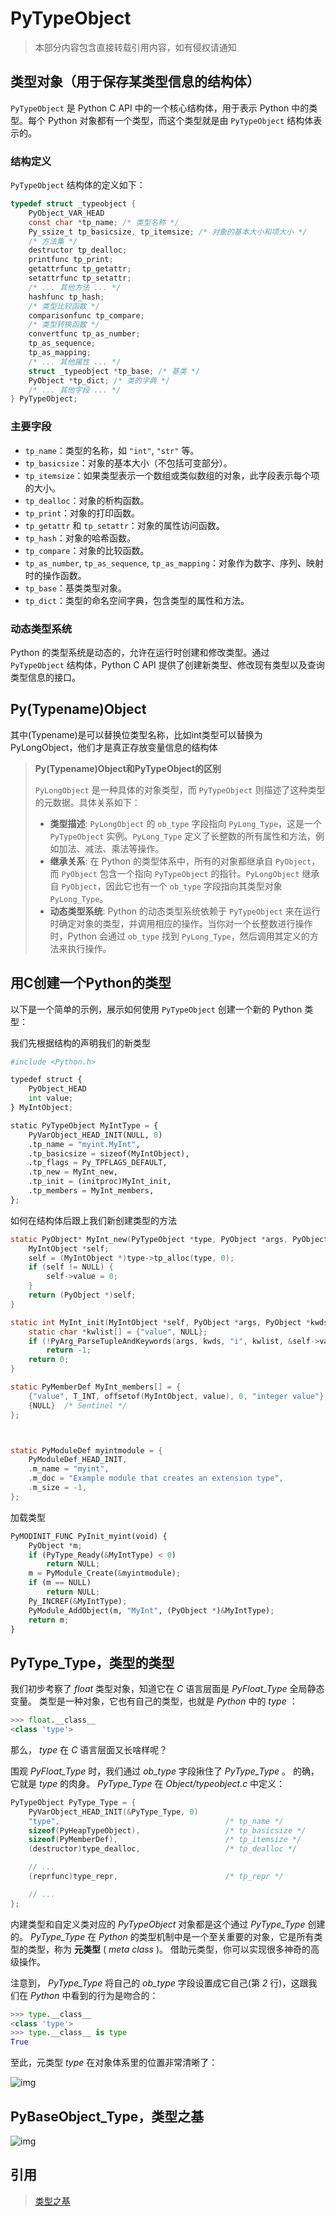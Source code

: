 # PyTypeObject

> 本部分内容包含直接转载引用内容，如有侵权请通知

## 类型对象（用于保存某类型信息的结构体）

`PyTypeObject` 是 Python C API 中的一个核心结构体，用于表示 Python 中的类型。每个 Python 对象都有一个类型，而这个类型就是由 `PyTypeObject` 结构体表示的。

### 结构定义

`PyTypeObject` 结构体的定义如下：

```c
typedef struct _typeobject {
    PyObject_VAR_HEAD
    const char *tp_name; /* 类型名称 */
    Py_ssize_t tp_basicsize, tp_itemsize; /* 对象的基本大小和项大小 */
    /* 方法集 */
    destructor tp_dealloc;
    printfunc tp_print;
    getattrfunc tp_getattr;
    setattrfunc tp_setattr;
    /* ... 其他方法 ... */
    hashfunc tp_hash;
    /* 类型比较函数 */
    comparisonfunc tp_compare;
    /* 类型转换函数 */
    convertfunc tp_as_number;
    tp_as_sequence;
    tp_as_mapping;
    /* ... 其他属性 ... */
    struct _typeobject *tp_base; /* 基类 */
    PyObject *tp_dict; /* 类的字典 */
    /* ... 其他字段 ... */
} PyTypeObject;
```

### 主要字段

- `tp_name`：类型的名称，如 `"int"`, `"str"` 等。
- `tp_basicsize`：对象的基本大小（不包括可变部分）。
- `tp_itemsize`：如果类型表示一个数组或类似数组的对象，此字段表示每个项的大小。
- `tp_dealloc`：对象的析构函数。
- `tp_print`：对象的打印函数。
- `tp_getattr` 和 `tp_setattr`：对象的属性访问函数。
- `tp_hash`：对象的哈希函数。
- `tp_compare`：对象的比较函数。
- `tp_as_number`, `tp_as_sequence`, `tp_as_mapping`：对象作为数字、序列、映射时的操作函数。
- `tp_base`：基类类型对象。
- `tp_dict`：类型的命名空间字典，包含类型的属性和方法。

### 动态类型系统

Python 的类型系统是动态的，允许在运行时创建和修改类型。通过 `PyTypeObject` 结构体，Python C API 提供了创建新类型、修改现有类型以及查询类型信息的接口。

## Py(Typename)Object

其中(Typename)是可以替换位类型名称，比如int类型可以替换为PyLongObject，他们才是真正存放变量信息的结构体

> **Py(Typename)Object和PyTypeObject的区别**
>
> `PyLongObject` 是一种具体的对象类型，而 `PyTypeObject` 则描述了这种类型的元数据。具体关系如下：
>
> - **类型描述**: `PyLongObject` 的 `ob_type` 字段指向 `PyLong_Type`，这是一个 `PyTypeObject` 实例。`PyLong_Type` 定义了长整数的所有属性和方法，例如加法、减法、乘法等操作。
> - **继承关系**: 在 Python 的类型体系中，所有的对象都继承自 `PyObject`，而 `PyObject` 包含一个指向 `PyTypeObject` 的指针。`PyLongObject` 继承自 `PyObject`，因此它也有一个 `ob_type` 字段指向其类型对象 `PyLong_Type`。
> - **动态类型系统**: Python 的动态类型系统依赖于 `PyTypeObject` 来在运行时确定对象的类型，并调用相应的操作。当你对一个长整数进行操作时，Python 会通过 `ob_type` 找到 `PyLong_Type`，然后调用其定义的方法来执行操作。

## 用C创建一个Python的类型

以下是一个简单的示例，展示如何使用 `PyTypeObject` 创建一个新的 Python 类型：

我们先根据结构的声明我们的新类型

```python
#include <Python.h>

typedef struct {
    PyObject_HEAD
    int value;
} MyIntObject;

static PyTypeObject MyIntType = {
    PyVarObject_HEAD_INIT(NULL, 0)
    .tp_name = "myint.MyInt",
    .tp_basicsize = sizeof(MyIntObject),
    .tp_flags = Py_TPFLAGS_DEFAULT,
    .tp_new = MyInt_new,
    .tp_init = (initproc)MyInt_init,
    .tp_members = MyInt_members,
};
```

如何在结构体后跟上我们新创建类型的方法

```c
static PyObject* MyInt_new(PyTypeObject *type, PyObject *args, PyObject *kwds) {
    MyIntObject *self;
    self = (MyIntObject *)type->tp_alloc(type, 0);
    if (self != NULL) {
        self->value = 0;
    }
    return (PyObject *)self;
}

static int MyInt_init(MyIntObject *self, PyObject *args, PyObject *kwds) {
    static char *kwlist[] = {"value", NULL};
    if (!PyArg_ParseTupleAndKeywords(args, kwds, "i", kwlist, &self->value))
        return -1;
    return 0;
}

static PyMemberDef MyInt_members[] = {
    {"value", T_INT, offsetof(MyIntObject, value), 0, "integer value"},
    {NULL}  /* Sentinel */
};



static PyModuleDef myintmodule = {
    PyModuleDef_HEAD_INIT,
    .m_name = "myint",
    .m_doc = "Example module that creates an extension type",
    .m_size = -1,
};

```

加载类型

```python
PyMODINIT_FUNC PyInit_myint(void) {
    PyObject *m;
    if (PyType_Ready(&MyIntType) < 0)
        return NULL;
    m = PyModule_Create(&myintmodule);
    if (m == NULL)
        return NULL;
    Py_INCREF(&MyIntType);
    PyModule_AddObject(m, "MyInt", (PyObject *)&MyIntType);
    return m;
}
```



## PyType_Type，类型的类型

我们初步考察了 *float* 类型对象，知道它在 *C* 语言层面是 *PyFloat_Type* 全局静态变量。 类型是一种对象，它也有自己的类型，也就是 *Python* 中的 *type* ：

```python
>>> float.__class__
<class 'type'>
```

那么， *type* 在 *C* 语言层面又长啥样呢？

围观 *PyFloat_Type* 时，我们通过 *ob_type* 字段揪住了 *PyType_Type* 。 的确，它就是 *type* 的肉身。 *PyType_Type* 在 *Object/typeobject.c* 中定义：

```c
PyTypeObject PyType_Type = {
    PyVarObject_HEAD_INIT(&PyType_Type, 0)
    "type",                                     /* tp_name */
    sizeof(PyHeapTypeObject),                   /* tp_basicsize */
    sizeof(PyMemberDef),                        /* tp_itemsize */
    (destructor)type_dealloc,                   /* tp_dealloc */

    // ...
    (reprfunc)type_repr,                        /* tp_repr */

    // ...
};
```

内建类型和自定义类对应的 *PyTypeObject* 对象都是这个通过 *PyType_Type* 创建的。 *PyType_Type* 在 *Python* 的类型机制中是一个至关重要的对象，它是所有类型的类型，称为 **元类型** ( *meta class* )。 借助元类型，你可以实现很多神奇的高级操作。

注意到， *PyType_Type* 将自己的 *ob_type* 字段设置成它自己(第 *2* 行)，这跟我们在 *Python* 中看到的行为是吻合的：

```python
>>> type.__class__
<class 'type'>
>>> type.__class__ is type
True
```

至此，元类型 *type* 在对象体系里的位置非常清晰了：

![img](2.1PyTypeObject.assets/969eee907565126784ae11d0a5febd2108174058.png)

## PyBaseObject_Type，类型之基

![img](2.1PyTypeObject.assets/5f3e61a13ebb012c523116be1dc7978e152f48b9.png)

## 引用

>  [类型之基](https://fasionchan.com/python-source/object-model/pyobject/#pybaseobject_type)

